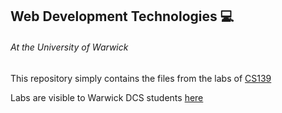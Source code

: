## Web Development Technologies :computer:
###### At the University of Warwick

This repository simply contains the files from the labs of [CS139](http://www2.warwick.ac.uk/fac/sci/dcs/teaching/modules/cs139)

Labs are visible to Warwick DCS students [here](http://www.dcs.warwick.ac.uk/~u1529313/cs139/todo/)
